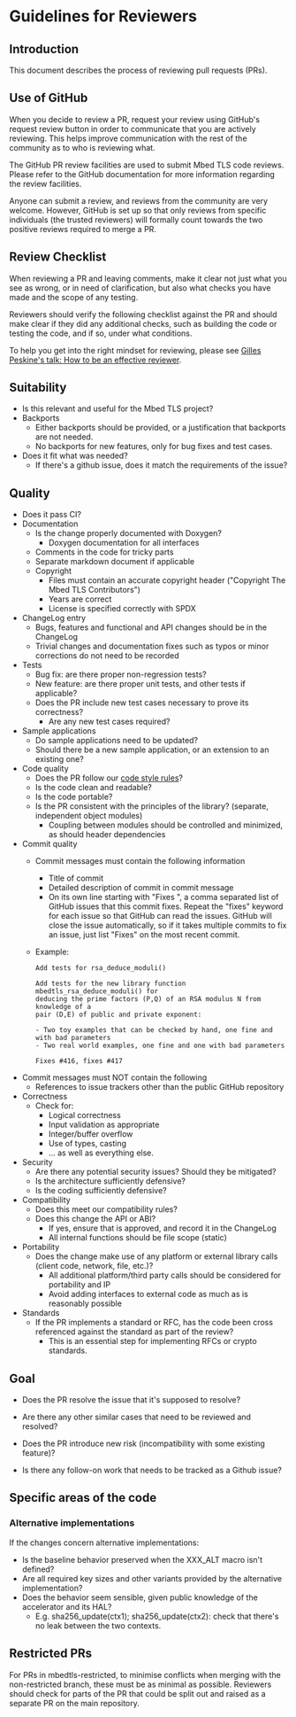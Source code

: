 # Guidelines for Reviewers

## Introduction

This document describes the process of reviewing pull requests (PRs).

## Use of GitHub

When you decide to review a PR, request your review using GitHub's request review button in order to communicate that you are actively reviewing. This helps improve communication with the rest of the community as to who is reviewing what.

The GitHub PR review facilities are used to submit Mbed TLS code reviews. Please refer to the GitHub documentation for more information regarding the review facilities.

Anyone can submit a review, and reviews from the community are very welcome. However, GitHub is set up so that only reviews from specific individuals (the trusted reviewers) will formally count towards the two positive reviews required to merge a PR.

## Review Checklist

When reviewing a PR and leaving comments, make it clear not just what you see as wrong, or in need of clarification, but also what checks you have made and the scope of any testing.

Reviewers should verify the following checklist against the PR and should make clear if they did any additional checks, such as building the code or testing the code, and if so, under what conditions.

To help you get into the right mindset for reviewing, please see [Gilles Peskine's talk: How to be an effective reviewer](<How to be an effective Mbed TLS reviewer.pdf>).

## Suitability

* Is this relevant and useful for the Mbed TLS project?
* Backports
  * Either backports should be provided, or a justification that backports are not needed.
  * No backports for new features, only for bug fixes and test cases.
* Does it fit what was needed?
  * If there's a github issue, does it match the requirements of the issue?

## Quality

* Does it pass CI?
* Documentation
  * Is the change properly documented with Doxygen?
     * Doxygen documentation for all interfaces
  * Comments in the code for tricky parts
  * Separate markdown document if applicable
  * Copyright
    * Files must contain an accurate copyright header ("Copyright The Mbed TLS Contributors")
    * Years are correct
    * License is specified correctly with SPDX
* ChangeLog entry
  * Bugs, features and functional and API changes should be in the ChangeLog
  * Trivial changes and documentation fixes such as typos or minor corrections do not need to be recorded
* Tests
  * Bug fix: are there proper non-regression tests?
  * New feature: are there proper unit tests, and other tests if applicable?
  * Does the PR include new test cases necessary to prove its correctness?
    * Are any new test cases required?
* Sample applications
  * Do sample applications need to be updated?
  * Should there be a new sample application, or an extension to an existing one?
* Code quality
  * Does the PR follow our [code style rules](/kb/development/mbedtls-coding-standards.md)?
  * Is the code clean and readable?
  * Is the code portable?
  * Is the PR consistent with the principles of the library? (separate, independent object modules)
    * Coupling between modules should be controlled and minimized, as should header dependencies
* Commit quality
  * Commit messages must contain the following information
    * Title of commit
    * Detailed description of commit in commit message
    * On its own line starting with "Fixes ", a comma separated list of GitHub issues that this commit fixes. Repeat the "fixes" keyword for each issue so that GitHub can read the issues. GitHub will close the issue automatically, so if it takes multiple commits to fix an issue, just list "Fixes" on the most recent commit.
  * Example:

        Add tests for rsa_deduce_moduli()

        Add tests for the new library function mbedtls_rsa_deduce_moduli() for
        deducing the prime factors (P,Q) of an RSA modulus N from knowledge of a
        pair (D,E) of public and private exponent:

        - Two toy examples that can be checked by hand, one fine and with bad parameters
        - Two real world examples, one fine and one with bad parameters

        Fixes #416, fixes #417
* Commit messages must NOT contain the following
  * References to issue trackers other than the public GitHub repository 
* Correctness
  * Check for:
    * Logical correctness
    * Input validation as appropriate
    * Integer/buffer overflow
    * Use of types, casting
    * ... as well as everything else.
* Security
  * Are there any potential security issues? Should they be mitigated?
  * Is the architecture sufficiently defensive?
  * Is the coding sufficiently defensive?
* Compatibility
  * Does this meet our compatibility rules?
  * Does this change the API or ABI?
    * If yes, ensure that is approved, and record it in the ChangeLog
    * All internal functions should be file scope (static)
* Portability
  * Does the change make use of any platform or external library calls (client code, network, file, etc.)?
    * All additional platform/third party calls should be considered for portability and IP
    * Avoid adding interfaces to external code as much as is reasonably possible
* Standards
  * If the PR implements a standard or RFC, has the code been cross referenced against the standard as part of the review?
    * This is an essential step for implementing RFCs or crypto standards.

## Goal

* Does the PR resolve the issue that it's supposed to resolve?

* Are there any other similar cases that need to be reviewed and resolved?

* Does the PR introduce new risk (incompatibility with some existing feature)?

* Is there any follow-on work that needs to be tracked as a Github issue?

## Specific areas of the code

### Alternative implementations

If the changes concern alternative implementations:
* Is the baseline behavior preserved when the XXX_ALT macro isn't defined?
* Are all required key sizes and other variants provided by the alternative implementation?
* Does the behavior seem sensible, given public knowledge of the accelerator and its HAL?
   * E.g. sha256_update(ctx1); sha256_update(ctx2): check that there's no leak between the two contexts.


## Restricted PRs

For PRs in mbedtls-restricted, to minimise conflicts when merging with the non-restricted branch, these must be as minimal as possible. Reviewers should check for parts of the PR that could be split out and raised as a separate PR on the main repository.
